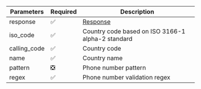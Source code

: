 | Parameters   	| Required 	                        | Description                                           |
|--------------	|----------	                        |---------------------------------------------------    |
| response     	| :white_check_mark:      	        | [Response](Response.md)                               |
| iso_code     	| :white_check_mark:      	        | Country code based on ISO 3166-1 alpha-2 standard    |
| calling_code 	| :white_check_mark:      	        | Country code                                          |
| name         	| :white_check_mark:      	        | Country name                                          |
| pattern      	| :negative_squared_cross_mark:     | Phone number pattern                                  |
| regex        	| :white_check_mark:      	        | Phone number validation regex                         |
